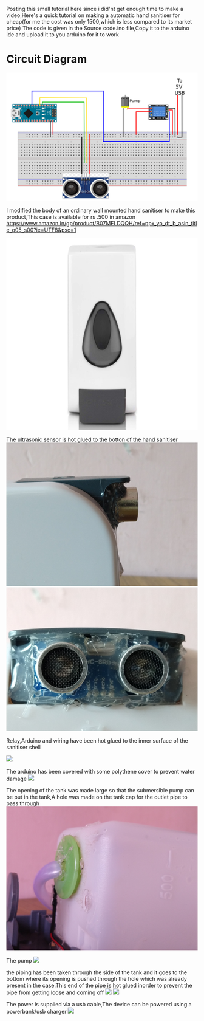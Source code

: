 Posting this small tutorial here since i did'nt get enough time to make a video,Here's a quick tutorial on making a automatic hand sanitiser for cheap(for me the cost was only 1500,which is less compared to its market price)
The code is given in the Source code.ino file,Copy it to the arduino ide and upload it to you arduino for it to work

<h1>Circuit Diagram</h1>

<img src="https://raw.githubusercontent.com/aswintb/Auto-Hand-Sanitiser-Arduino/main/Images/images/Circuit_diagram.png" >

I modified the body of an ordinary wall mounted hand sanitiser to make this product,This case is available for rs .500 in amazon https://www.amazon.in/gp/product/B07MFLDQQH/ref=ppx_yo_dt_b_asin_title_o05_s00?ie=UTF8&psc=1

<img src="https://raw.githubusercontent.com/aswintb/Auto-Hand-Sanitiser-Arduino/main/Images/images/body.jpg" >

The ultrasonic sensor is hot glued to the botton of the hand sanitiser
<img src="https://raw.githubusercontent.com/aswintb/Auto-Hand-Sanitiser-Arduino/main/Images/images/sensor-side.jpg" >
<img src="https://raw.githubusercontent.com/aswintb/Auto-Hand-Sanitiser-Arduino/main/Images/images/sensor.jpg" >



Relay,Arduino and wiring have been hot glued to the inner surface of the sanitiser shell 

<img src="https://raw.githubusercontent.com/aswintb/Auto-Hand-Sanitiser-Arduino/main/Images/images/wiring.jpg" >

The arduino has been covered with some polythene cover to prevent water damage
<img src="https://raw.githubusercontent.com/aswintb/Auto-Hand-Sanitiser-Arduino/main/Images/images/IMG_20201013_162432.jpg" >

The opening of the tank was made large so that the submersible pump can be put in the tank,A hole was made on the tank cap for the outlet pipe to pass through
<img src="https://raw.githubusercontent.com/aswintb/Auto-Hand-Sanitiser-Arduino/main/Images/images/cap.jpg">

The pump
<img src="https://raw.githubusercontent.com/aswintb/Auto-Hand-Sanitiser-Arduino/main/Images/images/submersible%20pum.jpg">

the piping has been taken through the side of the tank and it goes to the bottom where its opening is pushed through the hole which was already present in the case.This end of the pipe  is hot glued inorder to prevent the pipe from getting loose and coming off
<img src="https://raw.githubusercontent.com/aswintb/Auto-Hand-Sanitiser-Arduino/main/Images/images/piping.jpg">
<img src="https://raw.githubusercontent.com/aswintb/Auto-Hand-Sanitiser-Arduino/main/Images/images/arduino%20and%20piping.jpg">

The power is supplied via a usb cable,The device can be powered using a powerbank/usb charger
<img src="https://raw.githubusercontent.com/aswintb/Auto-Hand-Sanitiser-Arduino/main/Images/images/IMG_20201013_162228.jpg">



